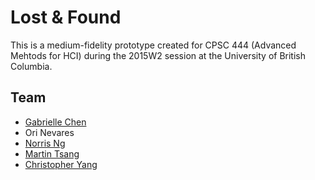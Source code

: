 # Lost & Found

This is a medium-fidelity prototype created for CPSC 444 (Advanced Mehtods for HCI) during the 2015W2 session at the University of British Columbia.

## Team

- [Gabrielle Chen](http://www.github.com/gabriellechen236)
- Ori Nevares
- [Norris Ng](http://www.github.com/norrisng)
- [Martin Tsang](http://www.github.com/m4rtint)
- [Christopher Yang](http://www.github.com/chriscyang)
